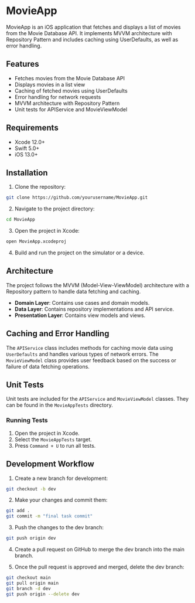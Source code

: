 # MovieApp

MovieApp is an iOS application that fetches and displays a list of movies from the Movie Database API. It implements MVVM architecture with Repository Pattern and includes caching using UserDefaults, as well as error handling.

## Features

- Fetches movies from the Movie Database API
- Displays movies in a list view
- Caching of fetched movies using UserDefaults
- Error handling for network requests
- MVVM architecture with Repository Pattern
- Unit tests for APIService and MovieViewModel

## Requirements

- Xcode 12.0+
- Swift 5.0+
- iOS 13.0+

## Installation

1. Clone the repository:

```sh
git clone https://github.com/yourusername/MovieApp.git
```

2. Navigate to the project directory:

```sh
cd MovieApp
```

3. Open the project in Xcode:

```sh
open MovieApp.xcodeproj
```

4. Build and run the project on the simulator or a device.

## Architecture

The project follows the MVVM (Model-View-ViewModel) architecture with a Repository pattern to handle data fetching and caching.

- **Domain Layer**: Contains use cases and domain models.
- **Data Layer**: Contains repository implementations and API service.
- **Presentation Layer**: Contains view models and views.

## Caching and Error Handling

The `APIService` class includes methods for caching movie data using `UserDefaults` and handles various types of network errors. The `MovieViewModel` class provides user feedback based on the success or failure of data fetching operations.

## Unit Tests

Unit tests are included for the `APIService` and `MovieViewModel` classes. They can be found in the `MovieAppTests` directory.

### Running Tests

1. Open the project in Xcode.
2. Select the `MovieAppTests` target.
3. Press `Command + U` to run all tests.

## Development Workflow

1. Create a new branch for development:

```sh
git checkout -b dev
```

2. Make your changes and commit them:

```sh
git add .
git commit -m "final task commit"
```

3. Push the changes to the dev branch:

```sh
git push origin dev
```

4. Create a pull request on GitHub to merge the dev branch into the main branch.

5. Once the pull request is approved and merged, delete the dev branch:

```sh
git checkout main
git pull origin main
git branch -d dev
git push origin --delete dev
```
